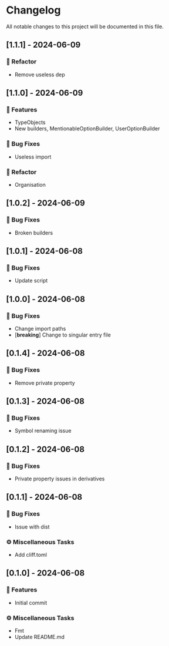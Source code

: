 # Changelog

All notable changes to this project will be documented in this file.

## [1.1.1] - 2024-06-09

### 🚜 Refactor

- Remove useless dep

## [1.1.0] - 2024-06-09

### 🚀 Features

- TypeObjects
- New builders, MentionableOptionBuilder, UserOptionBuilder

### 🐛 Bug Fixes

- Useless import

### 🚜 Refactor

- Organisation

## [1.0.2] - 2024-06-09

### 🐛 Bug Fixes

- Broken builders

## [1.0.1] - 2024-06-08

### 🐛 Bug Fixes

- Update script

## [1.0.0] - 2024-06-08

### 🐛 Bug Fixes

- Change import paths
- [**breaking**] Change to singular entry file

## [0.1.4] - 2024-06-08

### 🐛 Bug Fixes

- Remove private property

## [0.1.3] - 2024-06-08

### 🐛 Bug Fixes

- Symbol renaming issue

## [0.1.2] - 2024-06-08

### 🐛 Bug Fixes

- Private property issues in derivatives

## [0.1.1] - 2024-06-08

### 🐛 Bug Fixes

- Issue with dist

### ⚙️ Miscellaneous Tasks

- Add cliff.toml

## [0.1.0] - 2024-06-08

### 🚀 Features

- Initial commit

### ⚙️ Miscellaneous Tasks

- Fmt
- Update README.md
